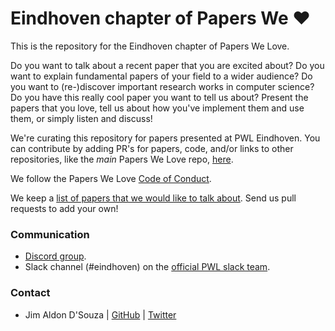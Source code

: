 # Eindhoven chapter of Papers We ❤

This is the repository for the Eindhoven chapter of Papers We Love.

Do you want to talk about a recent paper that you are excited about? Do you
want to explain fundamental papers of your field to a wider audience?  Do you
want to (re-)discover important research works in computer science? Do you have
this really cool paper you want to tell us about?  Present the papers that you
love, tell us about how you've implement them and use them, or simply listen
and discuss!

We're curating this repository for papers presented at PWL Eindhoven. You can
contribute by adding PR's for papers, code, and/or links to other repositories,
like the _main_ Papers We Love repo,
[here](https://github.com/papers-we-love/papers-we-love).

We follow the Papers We Love [Code of Conduct](code-of-conduct.md).

We keep a [list of papers that we would like to talk about](paper_ideas.md).
Send us pull requests to add your own!

### Communication
- [Discord group](https://discord.gg/6GSA6Dz).
- Slack channel (#eindhoven) on the [official PWL slack team](http://papersweloveslack.herokuapp.com/).


### Contact

- Jim Aldon D'Souza | [GitHub](https://github.com/jimdsouza) | [Twitter](https://twitter.com/jimdsouza)